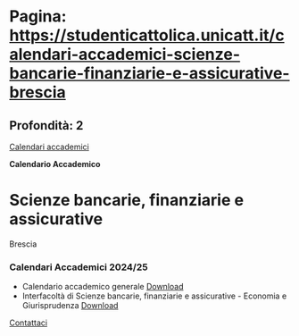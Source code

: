 # Pagina: https://studenticattolica.unicatt.it/calendari-accademici-scienze-bancarie-finanziarie-e-assicurative-brescia

## Profondità: 2

[Calendari accademici](durante-gli-studi-calendari-accademici)


**Calendario Accademico**

# Scienze bancarie, finanziarie e assicurative

Brescia

### Calendari Accademici 2024/25

* Calendario accademico generale [Download](Calendario%20accademico%2024-25%20Brescia.pdf "Calendario accademico generale BS")
* Interfacoltà di Scienze bancarie, finanziarie e assicurative - Economia e Giurisprudenza [Download](IF%20Sc.bancarie-Eco.%20e%20giuri.%2024-25.pdf "calendario accademico 24-25 Interfacoltà di Scienze bancarie, finanziarie e assicurative - Economia e Giurisprudenza")

[Contattaci](home-contatti "Contattaci")